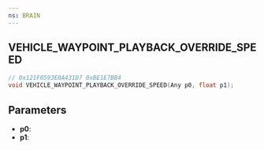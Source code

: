 ```yaml
---
ns: BRAIN
---
```

## VEHICLE_WAYPOINT_PLAYBACK_OVERRIDE_SPEED

```c
// 0x121F0593E0A431D7 0xBE1E7BB4
void VEHICLE_WAYPOINT_PLAYBACK_OVERRIDE_SPEED(Any p0, float p1);
```


## Parameters
* **p0**: 
* **p1**: 

